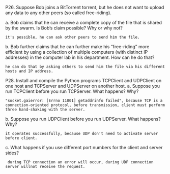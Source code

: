 P26. Suppose Bob joins a BitTorrent torrent, but he does not want to upload any data to any other peers (so called free-riding).

a. Bob claims that he can receive a complete copy of the file that is shared by the swarm. Is Bob’s claim possible? Why or why not?

`it's possible, he can ask other peers to send him the file.`

b. Bob further claims that he can further make his “free-riding” more efficient by using a collection of multiple computers (with distinct IP addresses) in the computer lab in his department. How can he do that?

`he can do that by asking others to send him the file via his different hosts and IP address.`



P28. Install and compile the Python programs TCPClient and UDPClient on one host and TCPServer and UDPServer on another host.
a. Suppose you run TCPClient before you run TCPServer. What happens? Why?

`"socket.gaierror: [Errno 11001] getaddrinfo failed", because TCP is a connection-oriented protocol, before transmission, client must perform three hand-shaking with the server.`

b. Suppose you run UDPClient before you run UDPServer. What happens? Why?

`it operates successfully, because UDP don't need to activate server before client.`

c. What happens if you use different port numbers for the client and server sides?

` during TCP connection an error will occur, during UDP connection server willnot receive the request.`